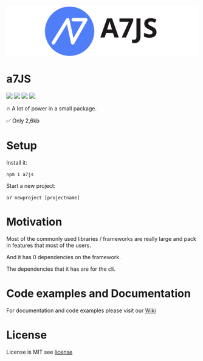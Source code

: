 ![](./designs/banner.svg)
# a7JS
![](https://img.shields.io/badge/build-passing-success) 
![](https://img.shields.io/badge/Latest%20version-v3.3.5-blue)
![](https://img.shields.io/badge/Size-3kb-success)
![](https://img.shields.io/badge/v4%20status-in%20Development-red)

🔥 A lot of power in a small package.

✅ Only 2,6kb

# Setup
Install it:
```shell
npm i a7js
```

Start a new project:
```shell
a7 newproject [projectname]
```

# Motivation
Most of the commonly used libraries / frameworks are really large and pack in features that most of the users.

And it has 0 dependencies on the framework.

The dependencies that it has are for the cli. 

# Code examples and Documentation
For documentation and code examples please visit our [Wiki](https://github.com/anton7r/a7JS/wiki)

# License
License is MIT see [license](https://github.com/anton7r/a7JS/blob/master/LICENSE)

